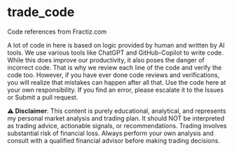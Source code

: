 # trade_code
Code references from Fractiz.com

A lot of code in here is based on logic provided by human and written by AI tools. 
We use various tools like ChatGPT and GitHub-Copilot to write code. While this does improve our productivity, it also poses the danger of incorrect code. That is why we review each line of the code and verify the code too. However, if you have ever done code reviews and verifications, you will realize that mistakes can happen after all that. Use the code here at your own responsibility. If you find an error, please escalate it to the Issues or Submit a pull request.

**⚠️ Disclaimer**: This content is purely educational, analytical, and represents my personal market analysis and trading plan. It should NOT be interpreted as trading advice, actionable signals, or recommendations. Trading involves substantial risk of financial loss. Always perform your own analysis and consult with a qualified financial advisor before making trading decisions.


